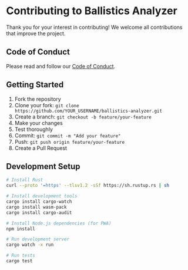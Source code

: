 # Contributing to Ballistics Analyzer

Thank you for your interest in contributing! We welcome all contributions that improve the project.

## Code of Conduct

Please read and follow our [Code of Conduct](CODE_OF_CONDUCT.md).

## Getting Started

1. Fork the repository
2. Clone your fork: `git clone https://github.com/YOUR_USERNAME/ballistics-analyzer.git`
3. Create a branch: `git checkout -b feature/your-feature`
4. Make your changes
5. Test thoroughly
6. Commit: `git commit -m "Add your feature"`
7. Push: `git push origin feature/your-feature`
8. Create a Pull Request

## Development Setup

```bash
# Install Rust
curl --proto '=https' --tlsv1.2 -sSf https://sh.rustup.rs | sh

# Install development tools
cargo install cargo-watch
cargo install wasm-pack
cargo install cargo-audit

# Install Node.js dependencies (for PWA)
npm install

# Run development server
cargo watch -x run

# Run tests
cargo test